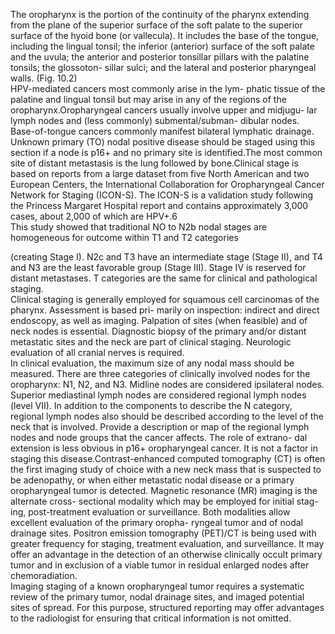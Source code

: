 The oropharynx is the portion of the continuity of the
pharynx extending from the plane of the superior surface
of the soft palate to the superior surface of the hyoid
bone (or vallecula). It includes the base of the tongue,
including the lingual tonsil; the inferior (anterior) surface
of the soft palate and the uvula; the anterior and posterior
tonsillar pillars with the palatine tonsils; the glossoton-
sillar sulci; and the lateral and posterior pharyngeal
walls. (Fig. 10.2)  
HPV-mediated cancers most commonly arise in the lym-
phatic tissue of the palatine and lingual tonsil but may arise
in any of the regions of the oropharynx.Oropharyngeal cancers usually involve upper and midjugu-
lar lymph nodes and (less commonly) submental/subman-
dibular nodes. Base-of-tongue cancers commonly manifest
bilateral lymphatic drainage.  
Unknown primary (TO) nodal positive disease should be
staged using this section if a node is p16+ and no primary
site is identified.The most common site of distant metastasis is the lung
followed by bone.Clinical stage is based on reports from a large dataset from five
North American and two European Centers, the International
Collaboration for Oropharyngeal Cancer Network for Staging
(ICON-S). The ICON-S is a validation study following the
Princess Margaret Hospital report and contains approximately
3,000 cases, about 2,000 of which are HPV+.6  
This study showed that traditional NO to N2b nodal stages
are homogeneous for outcome within T1 and T2 categories  
<!-- PageNumber="10" -->
<!-- PageBreak -->  
<!-- PageNumber="116" -->
<!-- PageHeader="American Joint Committee on Cancer . 2017" -->  
(creating Stage I). N2c and T3 have an intermediate stage
(Stage II), and T4 and N3 are the least favorable group (Stage
III). Stage IV is reserved for distant metastases. T categories
are the same for clinical and pathological staging.  
Clinical staging is generally employed for squamous
cell carcinomas of the pharynx. Assessment is based pri-
marily on inspection: indirect and direct endoscopy, as well
as imaging. Palpation of sites (when feasible) and of neck
nodes is essential. Diagnostic biopsy of the primary and/or
distant metastatic sites and the neck are part of clinical
staging. Neurologic evaluation of all cranial nerves is
required.  
In clinical evaluation, the maximum size of any nodal
mass should be measured. There are three categories of
clinically involved nodes for the oropharynx: N1, N2, and
N3. Midline nodes are considered ipsilateral nodes. Superior
mediastinal lymph nodes are considered regional lymph
nodes (level VII). In addition to the components to describe
the N category, regional lymph nodes also should be
described according to the level of the neck that is involved.
Provide a description or map of the regional lymph nodes
and node groups that the cancer affects. The role of extrano-
dal extension is less obvious in p16+ oropharyngeal cancer.
It is not a factor in staging this disease.Contrast-enhanced computed tomography (CT) is often the
first imaging study of choice with a new neck mass that is
suspected to be adenopathy, or when either metastatic nodal
disease or a primary oropharyngeal tumor is detected.
Magnetic resonance (MR) imaging is the alternate cross-
sectional modality which may be employed for initial stag-
ing, post-treatment evaluation or surveillance. Both
modalities allow excellent evaluation of the primary oropha-
ryngeal tumor and of nodal drainage sites. Positron emission
tomography (PET)/CT is being used with greater frequency
for staging, treatment evaluation, and surveillance. It may
offer an advantage in the detection of an otherwise clinically
occult primary tumor and in exclusion of a viable tumor in
residual enlarged nodes after chemoradiation.  
Imaging staging of a known oropharyngeal tumor requires
a systematic review of the primary tumor, nodal drainage
sites, and imaged potential sites of spread. For this purpose,
structured reporting may offer advantages to the radiologist
for ensuring that critical information is not omitted.